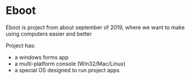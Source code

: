 # Eboot
Eboot is project from about september of 2019, where we want to make using computers easier and better

Project has:
- a windows forms app
- a multi-platform console (Win32/Mac/Linux)
- a special OS designed to run project apps
